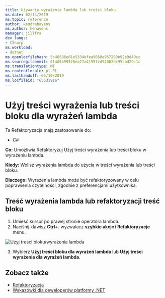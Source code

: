 ```yaml
---
title: Używanie wyrażenia lambda lub treści bloku
ms.date: 02/14/2019
ms.topic: reference
author: kendrahavens
ms.author: kehavens
manager: jillfra
dev_langs:
- CSharp
ms.workload:
- dotnet
ms.openlocfilehash: 5c46506e81e5334efea9060e957269e92e9d49cc
ms.sourcegitcommit: 614d5b99576ea27a41957cd94062dc95cbd29c1c
ms.translationtype: MT
ms.contentlocale: pl-PL
ms.lasthandoff: 05/10/2019
ms.locfileid: "65531916"
---
```

# <a name="use-expression-body-or-block-body-for-lambda-expressions"></a>Użyj treści wyrażenia lub treści bloku dla wyrażeń lambda

Ta Refaktoryzacja mają zastosowanie do:

- C#

**Co:** Umożliwia Refaktoryzuj Użyj treści wyrażenia lub treści bloku w wyrażeniu lambda.

**Kiedy:** Wolisz wyrażenia lambda do użycia w treści wyrażenia lub treści bloku.

**Dlaczego:** Wyrażenia lambda może być refaktoryzowany w celu poprawienia czytelności, zgodnie z preferencjami użytkownika.

## <a name="lambda-expression-body-or-block-body-refactoring"></a>Treść wyrażenia lambda lub refaktoryzacji treść bloku

1. Umieść kursor po prawej stronie operatora lambda.
2. Naciśnij klawisz **Ctrl**+**.** wyzwalacz **szybkie akcje i Refaktoryzacje** menu.

  ![Użyj treści bloku/wyrażenia lambda](media/block-body-lambda.png)

3. Wybierz **Użyj treści bloku dla wyrażeń lambda** lub **Użyj treści wyrażenia dla wyrażeń lambda**.

## <a name="see-also"></a>Zobacz także

- [Refaktoryzacja](../refactoring-in-visual-studio.md)
- [Wskazówki dla deweloperów platformy .NET](../csharp-developer-productivity.md)